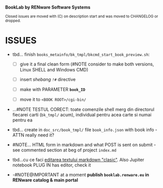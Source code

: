 **BookLab by RENware Software Systems**

<small>Closed issues are moved with (C) on description start and was moved to CHANGELOG or dropped.</small>




# ISSUES






* tbd... finish `books_metainfo/bk_tmpl/bkcmd_start_book_preview.sh`:
    * [ ] give it a final clean form (#NOTE consider to make both versions, Linux SHELL and Windows CMD)
    * [ ] insert _shebang `!#`_ directive
    * [ ] make with PARAMETER **`book_ID`**
    * [ ] move it to `<BOOK ROOT>/cgi-bin/`


* ...#NOTE TESTUL CORECT: toate comenzile shell merg din directorul fiecarei carti (`bk_tmpl/` acum), individual pentru acea carte si numai pentru ea


* tbd... create in `doc_src/book_tmpl/` file `book_info.json` with book info - ATTN really need it?

* #NOTE... HTML form in markdown and what POST is sent on submit - see commented section at beg of project `index.md`


* tbd...cu ce faci [editarea textului markdown "clasic"](https://blog.miguelgrinberg.com/post/flask-pagedown-markdown-editor-extension-for-flask-wtf). Also Jupiter notebook PLUG IN has editor, check it


* -#NOTE@IMPORTANT at a moment __publish `booklab.renware.eu` in RENware catalog & main portal__





